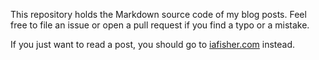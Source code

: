 This repository holds the Markdown source code of my blog posts. Feel free to file an issue or open a pull request if you find a typo or a mistake.

If you just want to read a post, you should go to [iafisher.com](https://iafisher.com/) instead.

